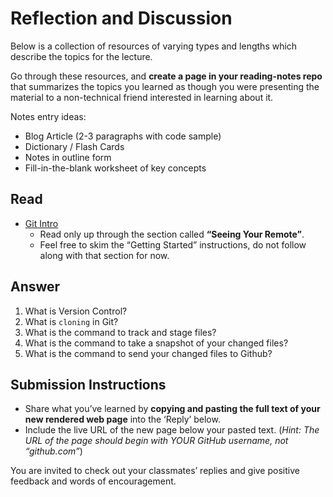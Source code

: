 # Reflection and Discussion

Below is a collection of resources of varying types and lengths which describe the topics for the lecture.

Go through these resources, and  **create a page in your reading-notes repo**  that summarizes the topics you learned as though you were presenting the material to a non-technical friend interested in learning about it.

Notes entry ideas:

-   Blog Article (2-3 paragraphs with code sample)
-   Dictionary / Flash Cards
-   Notes in outline form
-   Fill-in-the-blank worksheet of key concepts

## Read

-   [Git Intro](https://blog.udemy.com/git-tutorial-a-comprehensive-guide/)
    -   Read only up through the section called  **“Seeing Your Remote”**.
    -   Feel free to skim the “Getting Started” instructions, do not follow along with that section for now.

## Answer

1.  What is Version Control?
2.  What is  `cloning`  in Git?
3.  What is the command to track and stage files?
4.  What is the command to take a snapshot of your changed files?
5.  What is the command to send your changed files to Github?

## Submission Instructions

-   Share what you’ve learned by  **copying and pasting the full text of your new rendered web page**  into the ‘Reply’ below.
-   Include the live URL of the new page below your pasted text. (_Hint: The URL of the page should begin with YOUR GitHub username, not “github.com”_)

You are invited to check out your classmates’ replies and give positive feedback and words of encouragement.
